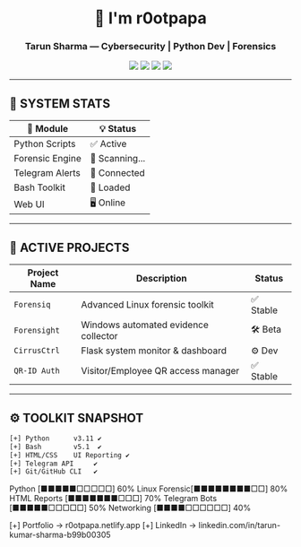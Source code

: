 <h1 align="center">🧠 I'm r0otpapa</h1>
<h3 align="center">Tarun Sharma — Cybersecurity | Python Dev | Forensics</h3>

<p align="center">
  <img src="https://img.shields.io/badge/System-Active-brightgreen?style=flat&logo=linux"/>
  <img src="https://img.shields.io/badge/User-r0otpapa-blue?style=flat&logo=github"/>
  <img src="https://img.shields.io/badge/Shell-Bash-lightgrey?style=flat&logo=gnubash"/>
  <img src="https://img.shields.io/badge/Last_Update-Auto--Sync-orange?style=flat"/>
</p>

---

## 🧪 SYSTEM STATS

| 🔧 Module         | 💡 Status        |
|------------------|------------------|
| Python Scripts    | ✅ Active         |
| Forensic Engine   | 🔁 Scanning...    |
| Telegram Alerts   | 📡 Connected      |
| Bash Toolkit      | 🧰 Loaded         |
| Web UI            | 🖥️  Online         |

---

## 🔐 ACTIVE PROJECTS

| Project Name      | Description                                 | Status     |
|-------------------|---------------------------------------------|------------|
| `Forensiq`        | Advanced Linux forensic toolkit             | ✅ Stable   |
| `Forensight`      | Windows automated evidence collector        | 🛠 Beta     |
| `CirrusCtrl`      | Flask system monitor & dashboard            | ⚙️ Dev      |
| `QR-ID Auth`      | Visitor/Employee QR access manager          | ✅ Stable   |

---

## ⚙️ TOOLKIT SNAPSHOT

```bash
[+] Python      v3.11 ✔
[+] Bash        v5.1  ✔
[+] HTML/CSS    UI Reporting ✔
[+] Telegram API     ✔
[+] Git/GitHub CLI   ✔
```
Python        [■■■■■□□□□□] 60%
Linux Forensic[■■■■■■■■□□] 80%
HTML Reports  [■■■■■■■□□□] 70%
Telegram Bots [■■■■■□□□□□] 50%
Networking     [■■■■□□□□□□] 40%

[+] Portfolio   → r0otpapa.netlify.app
[+] LinkedIn    → linkedin.com/in/tarun-kumar-sharma-b99b00305

